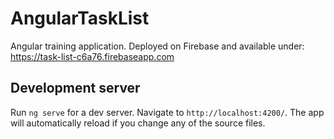 # AngularTaskList

Angular training application. Deployed on Firebase and available under: https://task-list-c6a76.firebaseapp.com

## Development server

Run `ng serve` for a dev server. Navigate to `http://localhost:4200/`. The app will automatically reload if you change any of the source files.

